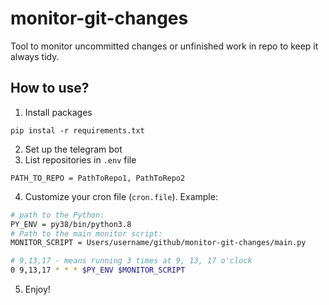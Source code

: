 # monitor-git-changes
Tool to monitor uncommitted changes or unfinished work in repo to keep it always tidy.

## How to use?
1. Install packages
```shell
pip instal -r requirements.txt
```
2. Set up the telegram bot
3. List repositories in `.env` file
```text
PATH_TO_REPO = PathToRepo1, PathToRepo2 
```
4. Customize your cron file (`cron.file`). Example: 
```bash
# path to the Python:
PY_ENV = py38/bin/python3.8
# Path to the main monitor script:
MONITOR_SCRIPT = Users/username/github/monitor-git-changes/main.py

# 9,13,17 - means running 3 times at 9, 13, 17 o'clock
0 9,13,17 * * * $PY_ENV $MONITOR_SCRIPT
```
5. Enjoy!
